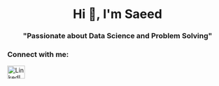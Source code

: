<h1 align="center">Hi 👋, I'm Saeed</h1>
<h3 align="center">"Passionate about Data Science and Problem Solving"</h3>

<h3 align="left">Connect with me:</h3>
<p align="left">
<a href="https://linkedin.com/in/saeed-neamtallah-b12220289" target="_blank"><img align="center" src="https://raw.githubusercontent.com/rahuldkjain/github-profile-readme-generator/master/src/images/icons/Social/linked-in-alt.svg" alt="LinkedIn Profile" height="30" width="40" /></a>





